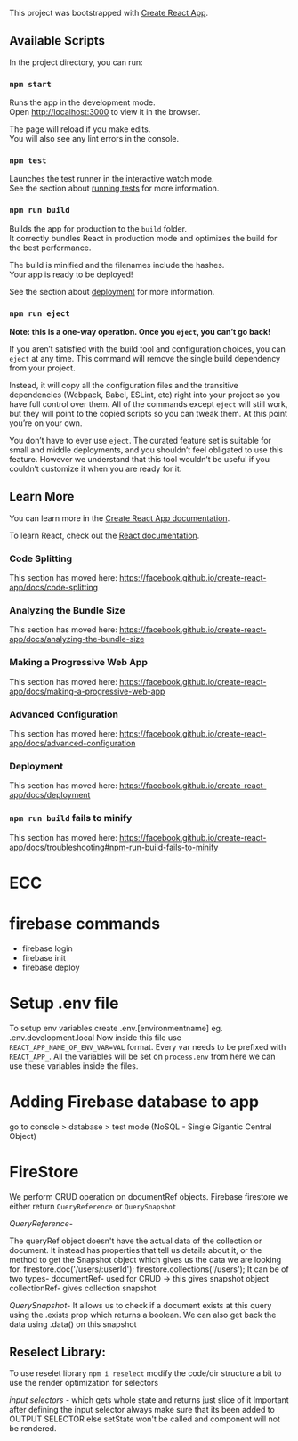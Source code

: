 This project was bootstrapped with [Create React App](https://github.com/facebook/create-react-app).

## Available Scripts

In the project directory, you can run:

### `npm start`

Runs the app in the development mode.<br />
Open [http://localhost:3000](http://localhost:3000) to view it in the browser.

The page will reload if you make edits.<br />
You will also see any lint errors in the console.

### `npm test`

Launches the test runner in the interactive watch mode.<br />
See the section about [running tests](https://facebook.github.io/create-react-app/docs/running-tests) for more information.

### `npm run build`

Builds the app for production to the `build` folder.<br />
It correctly bundles React in production mode and optimizes the build for the best performance.

The build is minified and the filenames include the hashes.<br />
Your app is ready to be deployed!

See the section about [deployment](https://facebook.github.io/create-react-app/docs/deployment) for more information.

### `npm run eject`

**Note: this is a one-way operation. Once you `eject`, you can’t go back!**

If you aren’t satisfied with the build tool and configuration choices, you can `eject` at any time. This command will remove the single build dependency from your project.

Instead, it will copy all the configuration files and the transitive dependencies (Webpack, Babel, ESLint, etc) right into your project so you have full control over them. All of the commands except `eject` will still work, but they will point to the copied scripts so you can tweak them. At this point you’re on your own.

You don’t have to ever use `eject`. The curated feature set is suitable for small and middle deployments, and you shouldn’t feel obligated to use this feature. However we understand that this tool wouldn’t be useful if you couldn’t customize it when you are ready for it.

## Learn More

You can learn more in the [Create React App documentation](https://facebook.github.io/create-react-app/docs/getting-started).

To learn React, check out the [React documentation](https://reactjs.org/).

### Code Splitting

This section has moved here: https://facebook.github.io/create-react-app/docs/code-splitting

### Analyzing the Bundle Size

This section has moved here: https://facebook.github.io/create-react-app/docs/analyzing-the-bundle-size

### Making a Progressive Web App

This section has moved here: https://facebook.github.io/create-react-app/docs/making-a-progressive-web-app

### Advanced Configuration

This section has moved here: https://facebook.github.io/create-react-app/docs/advanced-configuration

### Deployment

This section has moved here: https://facebook.github.io/create-react-app/docs/deployment

### `npm run build` fails to minify

This section has moved here: https://facebook.github.io/create-react-app/docs/troubleshooting#npm-run-build-fails-to-minify
# ECC

# firebase commands

* firebase login
* firebase init
* firebase deploy

# Setup .env file
To setup env variables create .env.[environmentname] eg. .env.development.local
Now inside this file use `REACT_APP_NAME_OF_ENV_VAR=VAL` format. Every var needs to be prefixed with `REACT_APP_`. All the variables will be set on `process.env` from here we can use these variables inside the files.

# Adding Firebase database to app

go to console > database > test mode (NoSQL - Single Gigantic Central Object)

# FireStore

We perform CRUD operation on documentRef objects. Firebase firestore we either return `QueryReference` or `QuerySnapshot`

*QueryReference*-

The queryRef object doesn't have the actual data of the collection or document. It instead has properties that tell us details about it, or the method to get the Snapshot object which gives us the data we are looking for.
firestore.doc('/users/:userId');
firestore.collections('/users');
It can be of two types-
documentRef- used for CRUD -> this gives snapshot object
collectionRef- gives collection snapshot

*QuerySnapshot*-
It allows us to check if a document exists at this query using the .exists prop which returns a boolean. We can also get back the data using .data() on this snapshot

## Reselect Library:
To use reselet library `npm i reselect` modify the code/dir structure a bit to use the render optimization for selectors

*input selectors* - which gets whole state and returns just slice of it
Important after defining the input selector always make sure that its been added to OUTPUT SELECTOR else setState won't be called and component will not be rendered.
